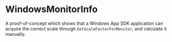 # WindowsMonitorInfo

A proof-of-concept which shows that a Windows App SDK application can acquire the correct scale through `GetScaleFactorForMonitor`, and calculate it manually.
